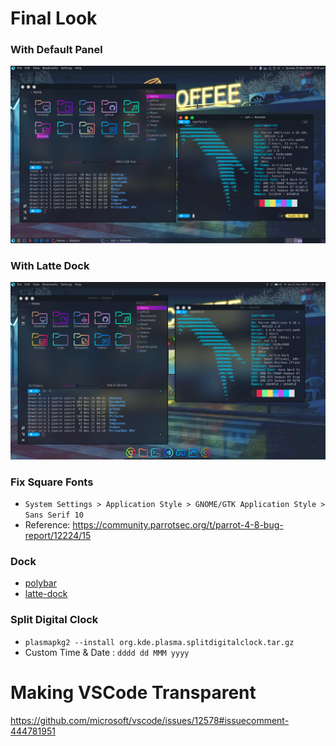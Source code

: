 # Final Look

### With Default Panel
<p align="center">
  <img src="my-panel.png">
</p>

### With Latte Dock
<p align="center">
  <img src="my-latte.png">
</p>

### Fix Square Fonts
- `System Settings > Application Style > GNOME/GTK Application Style > Sans Serif 10`
- Reference: https://community.parrotsec.org/t/parrot-4-8-bug-report/12224/15  

### Dock
- [polybar](https://github.com/polybar/polybar)  
- [latte-dock](https://github.com/KDE/latte-dock)  

### Split Digital Clock
- `plasmapkg2 --install org.kde.plasma.splitdigitalclock.tar.gz`
- Custom Time & Date : `dddd dd MMM yyyy`

# Making VSCode Transparent
https://github.com/microsoft/vscode/issues/12578#issuecomment-444781951
